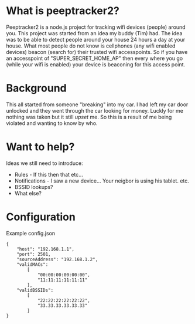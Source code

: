 # What is peeptracker2?
Peeptracker2 is a node.js project for tracking wifi devices (people) around you.  This project was started from an idea my buddy (Tim) had.  The idea was to be able to detect people around your house 24 hours a day at your house.  What most people do not know is cellphones (any wifi enabled devices) beacon (search for) their trusted wifi accesspoints.  So if you have an accesspoint of "SUPER_SECRET_HOME_AP" then every where you go (while your wifi is enabled) your device is beaconing for this access point.  

# Background
This all started from someone "breaking" into my car.  I had left my car door unlocked and they went through the car looking for money.  Luckly for me nothing was taken but it still *upset* me.  So this is a result of me being violated and wanting to know by who.

# Want to help?
Ideas we still need to introduce:
* Rules - If this then that etc...
* Notifications - I saw a new device... Your neigbor is using his tablet. etc.
* BSSID lookups?
* What else?



# Configuration
Example config.json
```
{
	"host": "192.168.1.1",
	"port": 2501,
	"sourceAddress": "192.168.1.2",
	"validMACs":
		[
			"00:00:00:00:00:00",
			"11:11:11:11:11:11"
		],
	"validBSSIDs":
		[
			"22:22:22:22:22:22",
			"33.33.33.33.33.33"
		]
}
```
